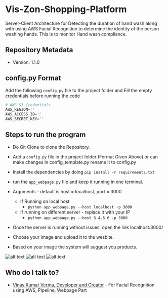 # Vis-Zon-Shopping-Platform

Server-Client Architecture for Detecting the duration of hand wash along with using AWS Facial Recognition to determine the identity of the person washing hands. This is to monitor Hand wash compliance.

## Repository Metadata ##

* Version: 1.1.0

## config.py Format ##

Add the following `config.py` file to the project folder and Fill the empty credentials before running the code

```python
# AWS S3 Credentials
AWS_REGION=''
AWS_ACCESS_ID=''
AWS_SECRET_KEY=''
```

## Steps to run the program ##

* Do Git Clone to clone the Repository.
* Add a `config.py` file in the project folder (Format Given Above) or can make changes in config_template.py rename it to config.py
* Install the dependencies by doing `pip install -r requirements.txt`
* run the `app_webpage.py` file and keep it running in one terminal.
* Arguments - default is host = localhost, port = 3000
  * If Running on local host
     * `python app_webpage.py --host localhost -p 3000`
  * If running on different server - replace it with your IP
     * `python app_webpage.py --host 3.4.5.6 -p 3000`
  
* Once the server is running without issues, open the link localhost:3000/
* Choose your image and upload it to the wesbite.
* Based on your image the system will suggest you products.


![alt text](screenshot/women.png)
![alt text](screenshot/stats.png)
![alt text](screenshot/angry.png)


## Who do I talk to? ##

* [Vinay Kumar Verma, Developer and Creator](mailto:vermavinay982@gmail.com ) - For Facial Recognition using AWS, Pipeline, Webpage Part
